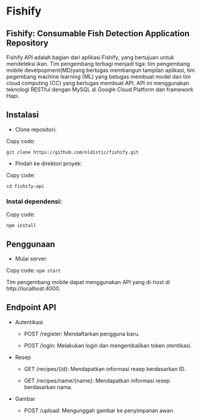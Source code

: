 # Fishify
## Fishify: Consumable Fish Detection Application Repository

Fishify API adalah bagian dari aplikasi Fishify, yang bertujuan untuk mendeteksi ikan. Tim pengembang terbagi menjadi tiga: tim pengembang mobile develpopment(MD)yang bertugas membangun tampilan aplikasi, tim pegembang machine learning (ML) yang betugas membuat model dan tim cloud computing (CC) yang bertugas membuat API. API ini menggunakan teknologi RESTful dengan MySQL di Google Cloud Platform dan framework Hapi.

## Instalasi

- Clone repositori:

Copy code: 

``` git clone https://github.com/oldistic/fishify.git ```

- Pindah ke direktori proyek:

Copy code: 

``` cd fishify-api ```

### Instal dependensi:

Copy code: 

``` npm install ```

## Penggunaan

- Mulai server:

Copy code: 
``` npm start ```

Tim pengembang mobile dapat menggunakan API yang di-host di http://localhost:4000.

## Endpoint API

- Autentikasi

  - POST /register: Mendaftarkan pengguna baru.

  - POST /login: Melakukan login dan mengembalikan token otentikasi.

- Resep

  - GET /recipes/{id}: Mendapatkan informasi resep berdasarkan ID.

  - GET /recipes/name/{name}: Mendapatkan informasi resep berdasarkan nama.

- Gambar

  - POST /upload: Mengunggah gambar ke penyimpanan awan.
